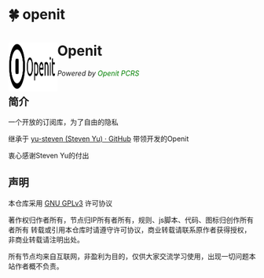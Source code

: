 # 🍀 openit

# <img align=left src="./images/logo.PNG" width=100 height=100> Openit  
<h6> Powered by <font color="green">Openit PCRS</font></h6>

## 简介
一个开放的订阅库，为了自由的隐私

继承于 [yu-steven (Steven Yu) · GitHub](https://github.com/yu-steven) 带领开发的Openit 

衷心感谢Steven Yu的付出

## 声明

本仓库采用 [GNU GPLv3](https://choosealicense.com/licenses/gpl-3.0/) 许可协议

著作权归作者所有，节点归IP所有者所有，规则、js脚本、代码、图标归创作所有者所有
转载或引用本仓库时请遵守许可协议，商业转载请联系原作者获得授权，非商业转载请注明出处。

所有节点均来自互联网，非盈利为目的，仅供大家交流学习使用，出现一切问题本站作者概不负责。
